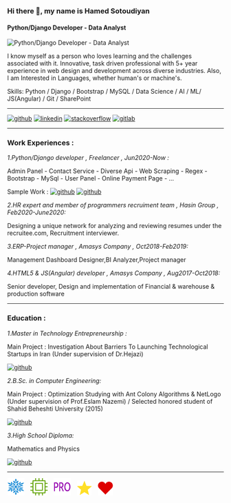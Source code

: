 ### Hi there 👋, my name is Hamed Sotoudiyan
#### Python/Django Developer - Data Analyst
![Python/Django Developer - Data Analyst](https://media-exp1.licdn.com/dms/image/C5616AQHIv8Tb9foolg/profile-displaybackgroundimage-shrink_200_800/0/1636213577066?e=1648684800&v=beta&t=7QO-rCgU-RoILNc3QaJanzuWprD5RDNsx2Orss-WUg4)

I know myself as a person who loves learning and the challenges associated with it. 
Innovative, task driven professional with 5+ year experience in web design and development across diverse industries. 
Also, I am Interested in Languages, whether human's or machine's.

Skills: Python / Django / Bootstrap / MySQL / Data Science / AI / ML/ JS(Angular) / Git / SharePoint

---------------------------------------------------------------------------------------------------

[<img src='https://cdn.jsdelivr.net/npm/simple-icons@3.0.1/icons/github.svg' alt='github' height='40'>](https://github.com/Hamed-Sotoudiyan)  [<img src='https://cdn.jsdelivr.net/npm/simple-icons@3.0.1/icons/linkedin.svg' alt='linkedin' height='40'>](https://www.linkedin.com/in/hamed-sotoudiyan/)  [<img src='https://cdn.jsdelivr.net/npm/simple-icons@3.0.1/icons/stackoverflow.svg' alt='stackoverflow' height='40'>](https://stackoverflow.com/users/https://stackoverflow.com/users/13000007/hamed-sotoudiyan)  [<img src='https://cdn.jsdelivr.net/npm/simple-icons@3.0.1/icons/gitlab.svg' alt='gitlab' height='40'>](https://gitlab.com/Hamed-Sotoudiyan)  

---------------------------------------------------------------------------------------------------
### Work Experiences :

*1.Python/Django developer , Freelancer , Jun2020-Now :*
  
  Admin Panel - Contact Service - Diverse Api - Web Scraping - Regex - Bootstrap - MySql - User Panel - Online Payment Page - ...
  
  Sample Work : 
    [<img src='https://zehne-aram.ir/static/img/logo1.png' alt='github' height='40'>](https://zehne-aram.ir/)
    [<img src='https://cdn.jsdelivr.net/npm/simple-icons@3.0.1/icons/github.svg' alt='github' height='40'>](http://fooladsazanjouybar.ir/)


*2.HR expert and member of programmers recruiment team , Hasin Group ,  Feb2020-June2020:*

  Designing a unique network for analyzing and reviewing resumes under the recruitee.com, Recruitment interviewer.
  

*3.ERP-Project manager , Amasys Company , Oct2018-Feb2019:*
 
  Management Dashboard Designer,BI Analyzer,Project manager
  

*4.HTML5 & JS(Angular) developer , Amasys Company , Aug2017-Oct2018:*
 
  Senior developer, Design and implementation of Financial & warehouse & production software

---------------------------------------------------------------------------------------------------

### Education :

*1.Master in Technology Entrepreneurship :*
  
  Main Project : Investigation About Barriers To Launching Technological Startups in Iran (Under supervision of Dr.Hejazi)  
  
  [<img src='https://ut.ac.ir/images/www/fa/website/site-logo/2019/1574765900-ut-logo.png' alt='github' height='40'>](https://ut.ac.ir/en)
    
*2.B.Sc. in Computer Engineering:*

  Main Project : Optimization Studying with Ant Colony Algorithms & NetLogo (Under supervision of Prof.Eslam Nazemi) / 
  Selected honored student of Shahid Beheshti University (2015)  
  
  [<img src='https://www.sbu.ac.ir/documents/46019/275501/logo.png/5d69c688-0f3b-5b96-32fe-c360d1b304a7?t=1598103950079' alt='github' height='40'>](http://en.sbu.ac.ir/SitePages/Home.aspx)

*3.High School Diploma:*
 
  Mathematics and Physics  
  
  [<img src='https://sampad.gov.ir/wp-content/uploads/2021/03/logo_txt3.svg' alt='github' height='40'>](https://sampad.gov.ir/)

---------------------------------------------------------------------------------------------------


<a href='https://archiveprogram.github.com/'><img src='https://raw.githubusercontent.com/acervenky/animated-github-badges/master/assets/acbadge.gif' width='40' height='40'></a> <a href='https://docs.github.com/en/developers'><img src='https://raw.githubusercontent.com/acervenky/animated-github-badges/master/assets/devbadge.gif' width='40' height='40'></a> <a href='https://github.com/pricing'><img src='https://raw.githubusercontent.com/acervenky/animated-github-badges/master/assets/pro.gif' width='40' height='40'></a> <a href='https://stars.github.com/'><img src='https://raw.githubusercontent.com/acervenky/animated-github-badges/master/assets/starbadge.gif' width='35' height='35'></a> <a href='https://docs.github.com/en/github/supporting-the-open-source-community-with-github-sponsors'><img src='https://raw.githubusercontent.com/acervenky/animated-github-badges/master/assets/sponsorbadge.gif' width='35' height='35'></a> 




